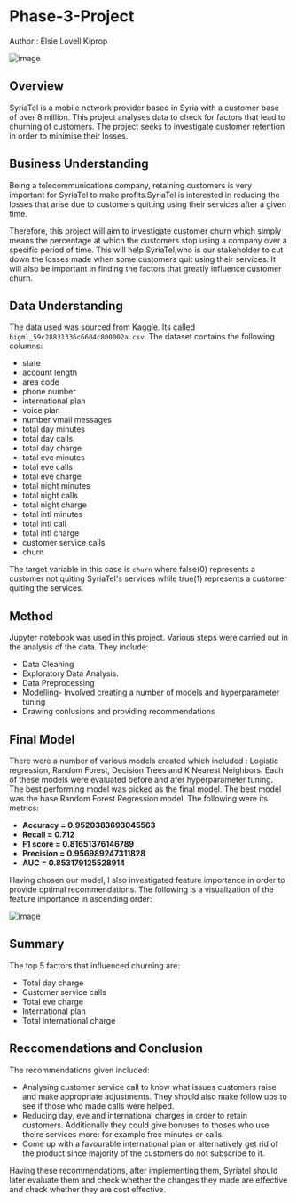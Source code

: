 # Phase-3-Project
Author : Elsie Lovell Kiprop

![image](https://user-images.githubusercontent.com/104361809/182010063-4dd85098-6e86-4e44-9d8f-c6fae586dfa4.png)

## Overview
SyriaTel is a mobile network provider based in Syria with a customer base of over 8 million.
This project analyses data to check for factors that lead to churning of customers. The project seeks to investigate customer retention in order to minimise their losses.

## Business Understanding
Being a telecommunications company, retaining customers is very important for SyriaTel to make profits.SyriaTel is interested in reducing the losses that arise due to customers quitting using their services after a given time.

Therefore, this project will aim to investigate customer churn which simply means the percentage at which the customers stop using a company over a specific period of time. This will help SyriaTel,who is our stakeholder to cut down the losses made when some customers quit using their services. It will also be important in finding the factors that greatly influence customer churn.

## Data Understanding 
The data used was sourced from Kaggle. Its called ```bigml_59c28831336c6604c800002a.csv```. 
The dataset contains the following columns:
* state
* account length
* area code
* phone number
* international plan
* voice plan
* number vmail messages
* total day minutes
* total day calls
* total day charge
* total eve minutes
* total eve calls
* total eve charge
* total night minutes
* total night calls
* total night charge
* total intl minutes
* total intl call
* total intl charge
* customer service calls
* churn

The target variable in this case is ```churn``` where false(0) represents a customer not quiting SyriaTel's services while true(1) represents a customer quiting the services.

## Method
Jupyter notebook was used in this project. Various steps were carried out in the analysis of the data. They include:
* Data Cleaning
* Exploratory Data Analysis.
* Data Preprocessing
* Modelling- Involved creating a  number of models and hyperparameter tuning
* Drawing conlusions and providing recommendations

## Final Model
There were a number of various models created which included : Logistic regression, Random Forest, Decision Trees and K Nearest Neighbors. Each of these models were evaluated  before and afer hyperparameter tuning. The best performing model was picked as the final model. The best model was the base Random Forest Regression model. The following were its metrics:
* **Accuracy = 0.9520383693045563**
* **Recall = 0.712**
* **F1 score = 0.81651376146789**
* **Precision = 0.956989247311828**
* **AUC = 0.853179125528914**

Having chosen our model, I also investigated feature importance in order to provide optimal recommendations. The following is a visualization of the feature importance in ascending order:

![image](https://user-images.githubusercontent.com/104361809/182009495-8f28239e-a937-4e94-b338-5d00be06ee79.png)

## Summary
The top 5 factors that influenced churning are:
* Total day charge
* Customer service calls
* Total eve charge
* International plan
* Total international charge

## Reccomendations and Conclusion
The recommendations given included:
* Analysing customer service call to know what issues customers raise and make appropriate adjustments. They should also make follow ups to see if those who made calls were helped.
* Reducing day, eve and international charges in order to retain customers. Additionally they could give bonuses to thoses who use theire services more: for example free minutes or calls.
* Come up with a favourable international plan or alternatively get rid of the product since majority of the customers do not subscribe to it.

Having these recommendations, after implementing them, Syriatel should later evaluate them and check whether the changes they made are effective and check whether they are cost effective.
